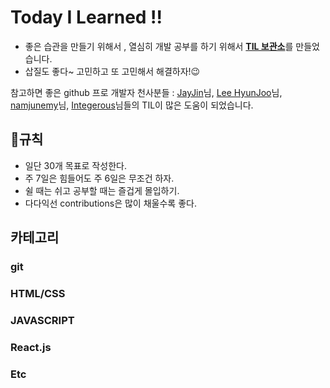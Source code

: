 # Today I Learned !!

* 좋은 습관을 만들기 위해서 , 열심히 개발 공부를 하기 위해서 <ins>**TIL 보관소**</ins>를 만들었습니다.
* 삽질도 좋다~ 고민하고 또 고민해서 해결하자!😉

참고하면 좋은 github 프로 개발자 천사분들 : [JayJin](https://github.com/milooy)님, [Lee HyunJoo](https://wayhome25.github.io/#til-today-i-learned)님,
[namjunemy](https://github.com/namjunemy/TIL)님, [Integerous](https://github.com/Integerous/goQuality-dev-contents)님들의 TIL이 많은 도움이 되었습니다.



## 📣규칙

* 일단 30개 목표로 작성한다.
* 주 7일은 힘들어도 주 6일은 무조건 하자.
* 쉴 때는 쉬고 공부할 때는 즐겁게 몰입하기.
* 다다익선 contributions은 많이 채울수록 좋다.


## 카테고리
### git
### HTML/CSS
### JAVASCRIPT
### React.js
### Etc
